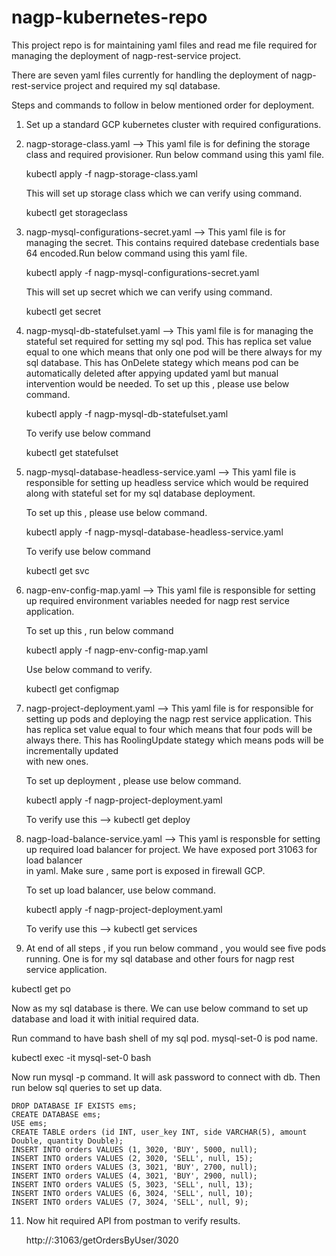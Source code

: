 # nagp-kubernetes-repo
This project repo is for maintaining yaml files and read me file required for managing the deployment of nagp-rest-service project.

There are seven yaml files currently for handling the deployment of nagp-rest-service project and required my sql database.

Steps and commands to follow in below mentioned order for deployment.

1) Set up a standard GCP kubernetes cluster with required configurations.

2) nagp-storage-class.yaml --> This yaml file is for defining the storage class and required provisioner. Run below command using this yaml file.

   kubectl apply -f nagp-storage-class.yaml

   This will set up storage class which we can verify using command.

   kubectl get storageclass

3) nagp-mysql-configurations-secret.yaml --> This yaml file is for managing the secret. This contains required datebase credentials base 64 encoded.Run below 
   command using this yaml file.

   kubectl apply -f nagp-mysql-configurations-secret.yaml

   This will set up secret which we can verify using command.

   kubectl get secret

4) nagp-mysql-db-statefulset.yaml --> This yaml file is for managing the stateful set required for setting my sql pod. This has replica set value equal to 
   one which means that only one pod will be there always for my sql database. This has OnDelete stategy which means pod can be automatically deleted after 
   appying updated yaml but manual intervention would be needed. To set up this , please use below command.

   kubectl apply -f nagp-mysql-db-statefulset.yaml

   To verify use below command

   kubectl get statefulset

5) nagp-mysql-database-headless-service.yaml --> This yaml file is responsible for setting up headless service which would be required along with stateful 
   set for my sql database deployment.
    
   To set up this , please use below command.

   kubectl apply -f nagp-mysql-database-headless-service.yaml 

   To verify use below command

   kubectl get svc

6) nagp-env-config-map.yaml --> This yaml file is responsible for setting up required environment variables needed for nagp rest service application.
   
   To set up this , run below command

   kubectl apply -f nagp-env-config-map.yaml

   Use below command to verify.

   kubectl get configmap

7) nagp-project-deployment.yaml --> This yaml file is for responsible for setting up pods and deploying the nagp rest service application. This has replica 
   set value equal to four which means that four pods will be always there. This has RoolingUpdate stategy which means pods will be incrementally updated    
   with new ones.

   To set up deployment , please use below command.

   kubectl apply -f nagp-project-deployment.yaml

   To verify use this --> kubectl get deploy

9) nagp-load-balance-service.yaml --> This yaml is responsble for setting up required load balancer for project. We have exposed port 31063 for load balancer  
   in yaml. Make sure , same port is exposed in firewall GCP.

   To set up load balancer, use below command.

   kubectl apply -f nagp-project-deployment.yaml

   To verify use this --> kubectl get services

10) At end of all steps , if you run below command , you would see five pods running. One is for my sql database and other fours for nagp rest service 
   application.

   kubectl get po


Now as my sql database is there. We can use below command to set up database and load it with initial required data.

Run command to have bash shell of my sql pod. mysql-set-0 is pod name.

kubectl exec -it mysql-set-0 bash

Now run mysql -p command. It will ask password to connect with db. Then run below sql queries to set up data.

    DROP DATABASE IF EXISTS ems;
    CREATE DATABASE ems;
    USE ems;
    CREATE TABLE orders (id INT, user_key INT, side VARCHAR(5), amount Double, quantity Double);
    INSERT INTO orders VALUES (1, 3020, 'BUY', 5000, null);
    INSERT INTO orders VALUES (2, 3020, 'SELL', null, 15);
    INSERT INTO orders VALUES (3, 3021, 'BUY', 2700, null);
    INSERT INTO orders VALUES (4, 3021, 'BUY', 2900, null);
    INSERT INTO orders VALUES (5, 3023, 'SELL', null, 13);
    INSERT INTO orders VALUES (6, 3024, 'SELL', null, 10);
    INSERT INTO orders VALUES (7, 3024, 'SELL', null, 9);

11) Now hit required API from postman to verify results.

    http://<external ip of load balancer>:31063/getOrdersByUser/3020
